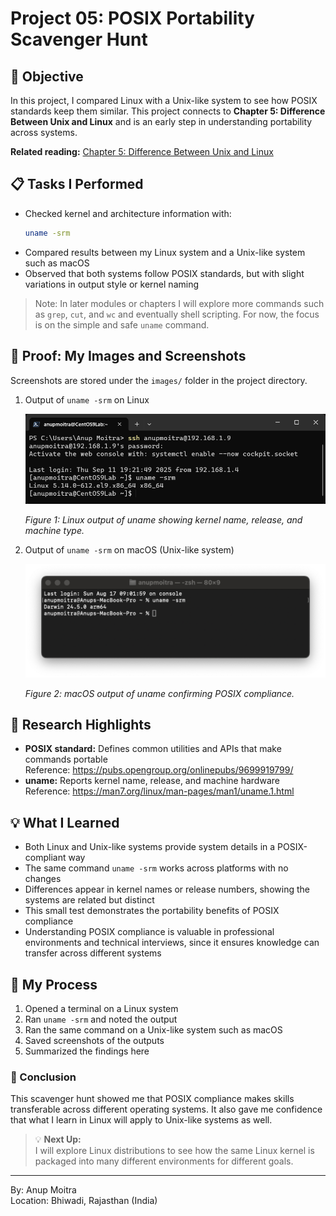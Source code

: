 # Project 05: POSIX Portability Scavenger Hunt

## 📝 Objective  

In this project, I compared Linux with a Unix-like system to see how POSIX standards keep them similar. This project connects to **Chapter 5: Difference Between Unix and Linux** and is an early step in understanding portability across systems.  

**Related reading:** [Chapter 5: Difference Between Unix and Linux](../01-understanding-linux-concepts/05-unix-vs-linux.md)  

## 📋 Tasks I Performed  

- Checked kernel and architecture information with:  
  ```bash
  uname -srm
  ```  
- Compared results between my Linux system and a Unix-like system such as macOS  
- Observed that both systems follow POSIX standards, but with slight variations in output style or kernel naming  

> Note: In later modules or chapters I will explore more commands such as `grep`, `cut`, and `wc` and eventually shell scripting. For now, the focus is on the simple and safe `uname` command.  

## 📸 Proof: My Images and Screenshots  

Screenshots are stored under the `images/` folder in the project directory.  

1. Output of `uname -srm` on Linux  

   <img src="https://github.com/anup-moitra/foundational-linux-training/blob/main/Projects/images/uname-linux.png" alt="uname-linux" width="700"/>  

   *Figure 1: Linux output of uname showing kernel name, release, and machine type.*  

2. Output of `uname -srm` on macOS (Unix-like system)  

   <img src="https://github.com/anup-moitra/foundational-linux-training/blob/main/Projects/images/uname-macos.png" alt="uname-macos" width="700"/>

    *Figure 2: macOS output of uname confirming POSIX compliance.*  

## 🔗 Research Highlights  

- **POSIX standard:** Defines common utilities and APIs that make commands portable  
  Reference: <https://pubs.opengroup.org/onlinepubs/9699919799/>  
- **uname:** Reports kernel name, release, and machine hardware  
  Reference: <https://man7.org/linux/man-pages/man1/uname.1.html>  

## 💡 What I Learned  

- Both Linux and Unix-like systems provide system details in a POSIX-compliant way  
- The same command `uname -srm` works across platforms with no changes  
- Differences appear in kernel names or release numbers, showing the systems are related but distinct  
- This small test demonstrates the portability benefits of POSIX compliance  
- Understanding POSIX compliance is valuable in professional environments and technical interviews, since it ensures knowledge can transfer across different systems  

## 📁 My Process  

1. Opened a terminal on a Linux system  
2. Ran `uname -srm` and noted the output  
3. Ran the same command on a Unix-like system such as macOS  
4. Saved screenshots of the outputs  
5. Summarized the findings here  

### 🏁 Conclusion  

This scavenger hunt showed me that POSIX compliance makes skills transferable across different operating systems. It also gave me confidence that what I learn in Linux will apply to Unix-like systems as well.  

> 💡 **Next Up:**  
> I will explore Linux distributions to see how the same Linux kernel is packaged into many different environments for different goals.  

---  

By: Anup Moitra  
Location: Bhiwadi, Rajasthan (India)  
